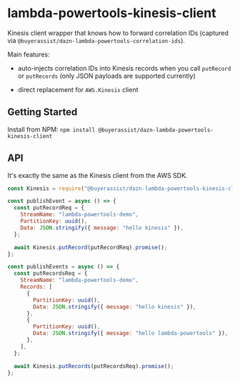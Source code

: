# lambda-powertools-kinesis-client

Kinesis client wrapper that knows how to forward correlation IDs (captured via `@buyerassist/dazn-lambda-powertools-correlation-ids`).

Main features:

- auto-injects correlation IDs into Kinesis records when you call `putRecord` or `putRecords` (only JSON payloads are supported currently)

- direct replacement for `AWS.Kinesis` client

## Getting Started

Install from NPM: `npm install @buyerassist/dazn-lambda-powertools-kinesis-client`

## API

It's exactly the same as the Kinesis client from the AWS SDK.

```js
const Kinesis = require("@buyerassist/dazn-lambda-powertools-kinesis-client");

const publishEvent = async () => {
  const putRecordReq = {
    StreamName: "lambda-powertools-demo",
    PartitionKey: uuid(),
    Data: JSON.stringify({ message: "hello kinesis" }),
  };

  await Kinesis.putRecord(putRecordReq).promise();
};

const publishEvents = async () => {
  const putRecordsReq = {
    StreamName: "lambda-powertools-demo",
    Records: [
      {
        PartitionKey: uuid(),
        Data: JSON.stringify({ message: "hello kinesis" }),
      },
      {
        PartitionKey: uuid(),
        Data: JSON.stringify({ message: "hello lambda-powertools" }),
      },
    ],
  };

  await Kinesis.putRecords(putRecordsReq).promise();
};
```
